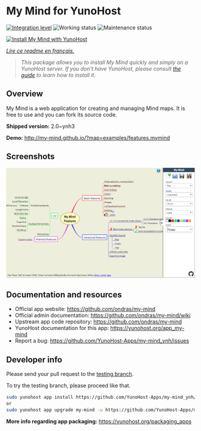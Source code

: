 <!--
N.B.: This README was automatically generated by https://github.com/YunoHost/apps/tree/master/tools/README-generator
It shall NOT be edited by hand.
-->

# My Mind for YunoHost

[![Integration level](https://dash.yunohost.org/integration/my-mind.svg)](https://dash.yunohost.org/appci/app/my-mind) ![Working status](https://ci-apps.yunohost.org/ci/badges/my-mind.status.svg) ![Maintenance status](https://ci-apps.yunohost.org/ci/badges/my-mind.maintain.svg)

[![Install My Mind with YunoHost](https://install-app.yunohost.org/install-with-yunohost.svg)](https://install-app.yunohost.org/?app=my-mind)

*[Lire ce readme en français.](./README_fr.md)*

> *This package allows you to install My Mind quickly and simply on a YunoHost server.
If you don't have YunoHost, please consult [the guide](https://yunohost.org/#/install) to learn how to install it.*

## Overview

My Mind is a web application for creating and managing Mind maps. It is free to use and you can fork its source code.

**Shipped version:** 2.0~ynh3

**Demo:** http://my-mind.github.io/?map=examples/features.mymind

## Screenshots

![Screenshot of My Mind](./doc/screenshots/screenshot.png)

## Documentation and resources

* Official app website: <https://github.com/ondras/my-mind>
* Official admin documentation: <https://github.com/ondras/my-mind/wiki>
* Upstream app code repository: <https://github.com/ondras/my-mind>
* YunoHost documentation for this app: <https://yunohost.org/app_my-mind>
* Report a bug: <https://github.com/YunoHost-Apps/my-mind_ynh/issues>

## Developer info

Please send your pull request to the [testing branch](https://github.com/YunoHost-Apps/my-mind_ynh/tree/testing).

To try the testing branch, please proceed like that.

``` bash
sudo yunohost app install https://github.com/YunoHost-Apps/my-mind_ynh/tree/testing --debug
or
sudo yunohost app upgrade my-mind -u https://github.com/YunoHost-Apps/my-mind_ynh/tree/testing --debug
```

**More info regarding app packaging:** <https://yunohost.org/packaging_apps>
